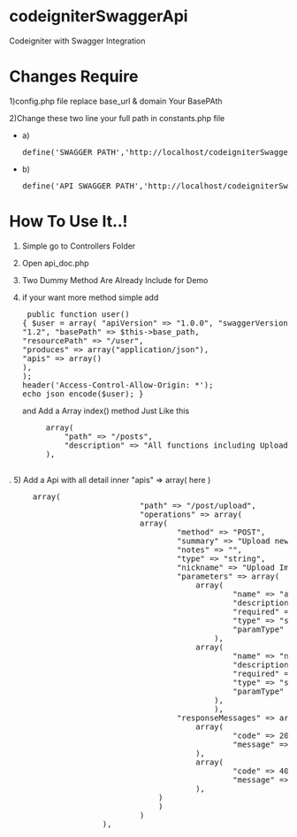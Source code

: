 # codeigniterSwaggerApi
Codeigniter with Swagger Integration


<h1>Changes Require</h1>

1)config.php file replace base_url & domain Your BasePAth

2)Change these two line your full path in constants.php file
<ul>
  <li>a) <pre>define('SWAGGER_PATH','http://localhost/codeigniterSwaggerApi/CodeIgniter-3.1.4/index.php/api_doc');</pre></li>
  <li>b) <pre>define('API_SWAGGER_PATH','http://localhost/codeigniterSwaggerApi/CodeIgniter-3.1.4/index.php/api');</pre></li>
  </ul>
  
  
  <h1>How To Use It..!</h1>
  
  1) Simple go to Controllers Folder
  
  2) Open api_doc.php
  
  3) Two Dummy Method Are Already Include for Demo
  
  4) if your want more method simple add 
    <pre>
    public function user()
    {
        $user = array(
            "apiVersion" => "1.0.0",
            "swaggerVersion" => "1.2",
            "basePath" => $this->base_path,
            "resourcePath" => "/user",
            "produces" => array("application/json"),
            "apis" => array()
                 ),
        );
        header('Access-Control-Allow-Origin: *');
        echo json_encode($user);
    }
    </pre>
  
     <p>
     and Add a Array index() method Just Like this</p>
          <pre>
          array(
              "path" => "/posts",
              "description" => "All functions including Upload, get posts"
          ),
          </pre>
                
.
    5) Add a Api  with all detail inner "apis" => array( here )
    
   <pre>
     array(
                            "path" => "/post/upload",
                            "operations" => array(
                            array(
                                    "method" => "POST",
                                    "summary" => "Upload new Post.",
                                    "notes" => "",
                                    "type" => "string",
                                    "nickname" => "Upload Img/Video",
                                    "parameters" => array(
                                        array(
                                                "name" => "api_secret",
                                                "description" => "API Secret",
                                                "required" => true,
                                                "type" => "string",
                                                "paramType" => "form"
                                            ),
                                        array(
                                                "name" => "name",
                                                "description" => "",
                                                "required" => false,
                                                "type" => "string",
                                                "paramType" => "form"
                                            ),
                        		            ),
                                    "responseMessages" => array(
                                        array(
                                                "code" => 200,
                                                "message" => "Operation Successful"
                                        ),
                                        array(
                                                "code" => 400,
                                                "message" => "Something Went Wrong"
                                        ),
                                )
                        		)
                    		)
                    ),
    </pre>
 
 
